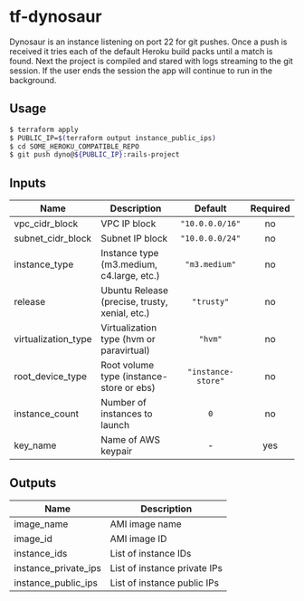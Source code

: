 # tf-dynosaur

Dynosaur is an instance listening on port 22 for git pushes. Once a push is received it tries each of the default Heroku build packs until a match is found. Next the project is compiled and stared with logs streaming to the git session. If the user ends the session the app will continue to run in the background.

## Usage

````bash
$ terraform apply
$ PUBLIC_IP=$(terraform output instance_public_ips)
$ cd SOME_HEROKU_COMPATIBLE_REPO
$ git push dyno@${PUBLIC_IP}:rails-project
````

## Inputs

| Name | Description | Default | Required |
|------|-------------|:-----:|:-----:|
| vpc_cidr_block | VPC IP block | `"10.0.0.0/16"` | no |
| subnet_cidr_block | Subnet IP block | `"10.0.0.0/24"` | no |
| instance_type | Instance type (m3.medium, c4.large, etc.) | `"m3.medium"` | no |
| release | Ubuntu Release (precise, trusty, xenial, etc.) | `"trusty"` | no |
| virtualization_type | Virtualization type (hvm or paravirtual) | `"hvm"` | no |
| root_device_type | Root volume type (instance-store or ebs) | `"instance-store"` | no |
| instance_count | Number of instances to launch | `0` | no |
| key_name | Name of AWS keypair | - | yes |

## Outputs

| Name | Description |
|------|-------------|
| image_name | AMI image name |
| image_id | AMI image ID |
| instance_ids | List of instance IDs |
| instance_private_ips | List of instance private IPs |
| instance_public_ips | List of instance public IPs |
